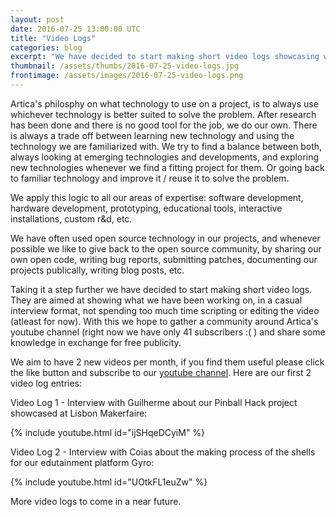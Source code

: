 ```yaml
---
layout: post
date: 2016-07-25 13:00:00 UTC
title: "Video Logs"
categories: blog
excerpt: "We have decided to start making short video logs showcasing what we have been working on, in a casual interview format."
thumbnail: /assets/thumbs/2016-07-25-video-logs.jpg
frontimage: /assets/images/2016-07-25-video-logs.png
---
```


Artica's philosphy on what technology to use on a project, is to always use whichever technology is better suited to solve the problem. After research has been done and there is no good tool for the job, we do our own. There is always a trade off between learning new technology and using the technology we are familiarized with. We try to find a balance between both, always looking at emerging technologies and developments, and exploring new technologies whenever we find a fitting project for them. Or going back to familiar technology and improve it / reuse it to solve the problem.

We apply this logic to all our areas of expertise: software development, hardware development, prototyping, educational tools, interactive installations, custom r&d, etc.

We have often used open source technology in our projects, and whenever possible we like to give back to the open source community, by sharing our own open code, writing bug reports, submitting patches, documenting our projects publically, writing blog posts, etc.

Taking it a step further we have decided to start making short video logs. They are aimed at showing what we have been working on, in a casual interview format, not spending too much time scripting or editing the video (atleast for now). With this we hope to gather a community around Artica's youtube channel (right now we have only 41 subscribers :( ) and share some knowledge in exchange for free publicity.

We aim to have 2 new videos per month, if you find them useful please click the like button and subscribe to our [youtube channel][1]. Here are our first 2 video log entries:

Video Log 1 - Interview with Guilherme about our Pinball Hack project showcased at Lisbon Makerfaire:

{% include youtube.html id="ijSHqeDCyiM" %}

Video Log 2 - Interview with Coias about the making process of the shells for our edutainment platform Gyro:

{% include youtube.html id="UOtkFL1euZw" %}

More video logs to come in a near future.

[1]: https://www.youtube.com/playlist?list=PLffuxHMROMRhmomvygdlBSPVYIISdQxdA
